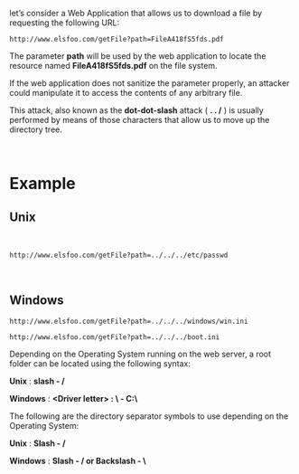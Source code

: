 let’s consider a Web Application that allows us to download a file by requesting the following URL:

    http://www.elsfoo.com/getFile?path=FileA418fS5fds.pdf

The parameter **path**  will be used by the web application to locate the resource named **FileA418fS5fds.pdf** on the file system.

If the web application does not sanitize the parameter properly, an attacker could manipulate it to access the contents of any arbitrary file.

This attack, also known as the **dot-dot-slash** attack ( **. . /** ) is usually performed by means of those characters that allow us to move up the directory tree.

<br/>

# Example


## Unix

<br/>

    http://www.elsfoo.com/getFile?path=../../../etc/passwd

<br/>

## Windows

    http://www.elsfoo.com/getFile?path=../../../windows/win.ini

    http://www.elsfoo.com/getFile?path=../../../boot.ini

Depending on the Operating System running on the web server, a root folder can be located using the following syntax:

**Unix** : **slash - /**

**Windows** : **&lt;Driver letter> : &#92; - C:&#92;**


The following are the directory separator symbols to use depending on the Operating System:

**Unix** : **Slash - /**

**Windows** : **Slash - / or Backslash - &#92;**